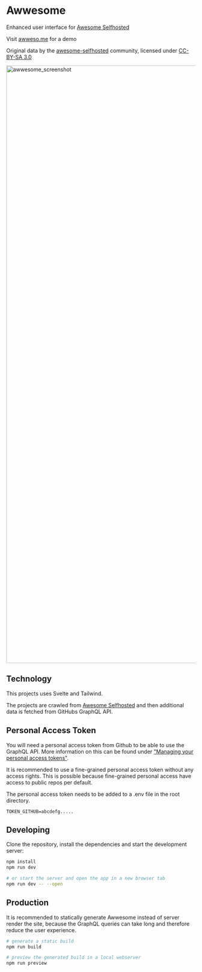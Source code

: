 # Awwesome

Enhanced user interface for [Awesome Selfhosted](https://github.com/awesome-selfhosted/awesome-selfhosted)

Visit [awweso.me](https://awweso.me) for a demo

Original data by the <a href="https://github.com/awesome-selfhosted/awesome-selfhosted-data">awesome-selfhosted</a> community, licensed under <a href="https://creativecommons.org/licenses/by-sa/3.0/">CC-BY-SA 3.0</a>

<img width="1586" alt="awwesome_screenshot" src="https://github.com/mkitzmann/awwesome/assets/35574021/a7ce063c-681e-49b3-9abe-3a5086151271">

## Technology

This projects uses Svelte and Tailwind.

The projects are crawled from [Awesome Selfhosted](https://github.com/awesome-selfhosted/awesome-selfhosted) and then additional data is fetched from GitHubs GraphQL API.


## Personal Access Token

You will need a personal access token from Github to be able to use the GraphQL API.
More information on this can be found under ["Managing your personal access tokens"](https://docs.github.com/en/authentication/keeping-your-account-and-data-secure/creating-a-personal-access-token).

It is recommended to use a fine-grained personal access token without any access rights. This is possible because fine-grained personal access have access to public repos per default. 

The personal access token needs to be added to a .env file in the root directory.

```env
TOKEN_GITHUB=abcdefg.....
```

## Developing

Clone the repository, install the dependencies and start the development server:

```bash
npm install
npm run dev

# or start the server and open the app in a new browser tab
npm run dev -- --open
```

## Production

It is recommended to statically generate Awwesome instead of server render the site, because the GraphQL queries can take long and therefore reduce the user experience.

```bash
# generate a static build
npm run build

# preview the generated build in a local webserver
npm run preview
```

